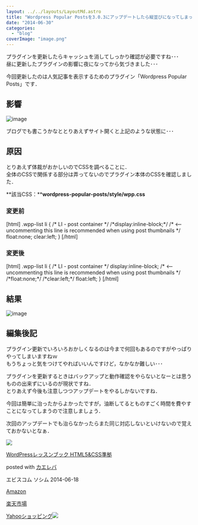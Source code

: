 ```yaml
---
layout: ../../layouts/LayoutMd.astro
title: "Wordpress Popular Postsを3.0.3にアップデートしたら縦並びになってしまった件"
date: "2014-06-30"
categories: 
  - "blog"
coverImage: "image.png"
---
```


プラグインを更新したらキャッシュを消してしっかり確認が必要ですね･･･  
昼に更新したプラグインの影響に夜になってから気づきました･･･

今回更新したのは人気記事を表示するためのプラグイン「Wordpress Popular Posts」です．

## 影響

![image](/wp/images/image.png "image")

ブログでも書こうかなととりあえずサイト開くと上記のような状態に･･･

## 原因

とりあえず体裁がおかしいのでCSSを調べることに．  
全体のCSSで関係する部分は弄ってないのでプラグイン本体のCSSを確認しました．

**該当CSS：****wordpress-popular-posts/style/wpp.css**

### 変更前

\[html\] .wpp-list li { /\* LI - post container \*/ /\*display:inline-block;\*/ /\* <-- uncommenting this line is recommended when using post thumbnails \*/ float:none; clear:left; } \[/html\]

### 変更後

\[html\] .wpp-list li { /\* LI - post container \*/ display:inline-block; /\* <-- uncommenting this line is recommended when using post thumbnails \*/ /\*float:none;\*/ /\*clear:left;\*/ float:left; } \[/html\]

## 結果

![image](/wp/images/image1.png "image")

## 編集後記

プラグイン更新でいろいろおかしくなるのは今まで何回もあるのですがやっぱりやってしまいますねｗ  
もうちょっと気をつけてやればいいんですけど，なかなか難しい･･･

プラグインを更新するときはバックアップと動作確認をやらないとなーとは思うものの出来ずにいるのが現状ですね．  
とりあえず今後も注意しつつアップデートをやるしかないですね．

今回は簡単に治ったからよかったですが，油断してるとものすごく時間を費やすことになってしまうので注意しましょう．

次回のアップデートでも治らなかったらまた同じ対応しないといけないので覚えておかないとなぁ．

[![](/wp/images/51C-6gZ1H4L._SL160_.jpg)](https://www.amazon.co.jp/exec/obidos/ASIN/4883379248/mizuka123-22/ref=nosim/)

[WordPressレッスンブック HTML5&CSS準拠](https://www.amazon.co.jp/exec/obidos/ASIN/4883379248/mizuka123-22/ref=nosim/)

posted with [カエレバ](http://kaereba.com)

エビスコム ソシム 2014-06-18

[Amazon](http://www.amazon.co.jp/gp/search?keywords=WordPress%83%8C%83b%83X%83%93%83u%83b%83N%20HTML5&__mk_ja_JP=%83J%83%5E%83J%83i&tag=mizuka123-22 "アマゾン")

[楽天市場](http://hb.afl.rakuten.co.jp/hgc/032b53ee.4b34c5ee.0f4a541e.f440145e/?pc=http%3A%2F%2Fsearch.rakuten.co.jp%2Fsearch%2Fmall%2FWordPress%25E3%2583%25AC%25E3%2583%2583%25E3%2582%25B9%25E3%2583%25B3%25E3%2583%2596%25E3%2583%2583%25E3%2582%25AF%2520HTML5%2F-%2Ff.1-p.1-s.1-sf.0-st.A-v.2%3Fx%3D0%26scid%3Daf_ich_link_urltxt%26m%3Dhttp%3A%2F%2Fm.rakuten.co.jp%2F "楽天市場")

[Yahooショッピング![](//ad.jp.ap.valuecommerce.com/servlet/gifbanner?sid=3066752&pid=881990642)](//ck.jp.ap.valuecommerce.com/servlet/referral?sid=3066752&pid=881990642&vc_url=http%3A%2F%2Fshopping.search.yahoo.co.jp%2Fsearch%3FuIv%3Don%26ei%3DUTF-8%26tab_ex%3Dcommerce%26slider%3D0%26va%3DWordPress%25E3%2583%25AC%25E3%2583%2583%25E3%2582%25B9%25E3%2583%25B3%25E3%2583%2596%25E3%2583%2583%25E3%2582%25AF%2520HTML5 "Yahooショッピング")
